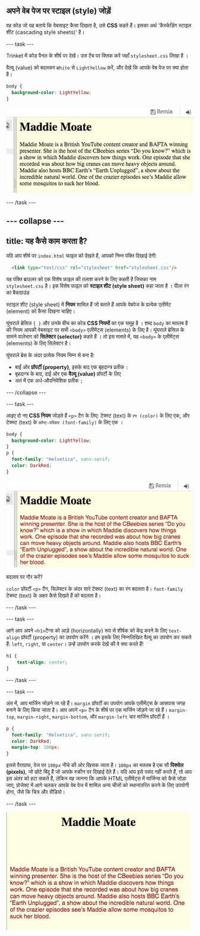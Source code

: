 ## अपने वेब पेज पर स्टाइल (style) जोड़ें

वह कोड जो यह बताये कि वेबसाइट कैसा दिखता है, उसे **CSS** कहते हैं। इसका अर्थ 'कैस्केडिंग स्टाइल शीट (cascading style sheets)' है।

--- task ---

Trinket में कोड पैनल के शीर्ष पर देखें। उस टैब पर क्लिक करें जहाँ `stylesheet.css` लिखा है ।

वैल्यू (value) को बदलकर `White` से `LightYellow` करें, और देखें कि आपके वेब पेज पर क्या होता है।

```css
body {
  background-color: LightYellow;
}
```

![कोड में CSS background-color](images/yellowBackground.png "पीला रंग का बैकग्राउंड")

--- /task ---

--- collapse ---
---
title: यह कैसे काम करता है?
---

यदि आप शीर्ष पर `index.html` फाइल को देखते हैं, आपको निम्न पंक्ति दिखाई देगी:

```html
  <link type="text/css" rel="stylesheet" href="stylesheet.css"/>
```

यह पंक्ति ब्राउज़र को एक विशेष फ़ाइल की तलाश करने के लिए कहती है जिसका नाम `stylesheet.css` है। इस विशेष फाइल को **स्टाइल शीट (style sheet)** कहा जाता है । पीला रंग का बैकग्राउंड

स्टाइल शीट (style sheet) में **नियम** शामिल हैं जो बताते हैं आपके वेबपेज के प्रत्येक एलीमेंट (element) को कैसा दिखना चाहिए।

घुंघराले ब्रेसिज़ `{ }` और उनके बीच का कोड **CSS नियमों** का एक समूह है । शब्द `body` का मतलब है की नियम आपकी वेबसाइट पर सभी `<body>` एलीमेंट्स (elements) के लिए है। घुंघराले ब्रेसिज़ के सामने वालेभाग को **सिलेक्टर (selector)** कहते हैं । तो इस मामले में, यह `<body>` के एलीमेंट्स (elements) के लिए सिलेक्टर है।

घुंघराले ब्रेस के अंदर प्रत्येक नियम निम्न से बना है:
  - बाईं ओर **प्रॉपर्टी (property)**, इसके बाद एक बृहदान्त्र प्रतीक `:`
  - बृहदान्त्र के बाद, दाईं ओर एक **वैल्यू (value)** प्रॉपर्टी के लिए
  - अतं में एक अर्ध-औपनिवेशिक प्रतीक `;`

--- /collapse ---

--- task ---

आइए दो नए **CSS नियम** जोड़ते हैं `<p>` टैग के लिए: टेक्स्ट (text) के `रंग (color)` के लिए एक, और टेक्स्ट (text) के `फ़ॉन्ट-परिवार (font-family)` के लिए एक ।

```css
body {
  background-color: LightYellow;
}
p {
  font-family: "Helvetica", sans-serif;
  color: DarkRed;
}
```

![कोड में CSS p सिलेक्टर के नियम](images/darkRedTextColour.png "अभी p सिलेक्टर में नियम है")

बदलाव पर गौर करें?

`color` प्रॉपर्टी `<p>` टैग, सिलेक्टर के अंदर सारे टेक्स्ट (text) का रंग बदलता है। `font-family` टेक्स्ट (text) के अक्षर कैसे दिखते हैं को बदलता है।

--- /task ---

--- task ---

आगे आप अपने `<h1>`टैग्स को आड़े (horizontally) रूप से शीर्षक को केंद्र करने के लिए `text-align` प्रॉपर्टी (property) का उपयोग करेंगे ।  हम इसके लिए निम्नलिखित वैल्यू का उपयोग कर सकते हैं: `left`, `right`, या `center`। उन्हें उपयोग करके देखें की वे क्या करते हैं!

```css
h1 {
    text-align: center;
}
```

--- /task ---

--- task ---

अंत में, आप मार्जिन जोड़ने जा रहे हैं। `margin` प्रॉपर्टी का उपयोग आपके एलीमेंट्स के आसपास जगह बनाने के लिए किया जाता है। आप अपने `<p>` टैग के शीर्ष पर एक मार्जिन जोड़ने जा रहे हैं। `margin-top`, `margin-right`, `margin-bottom`, और `margin-left` चार मार्जिन प्रॉपर्टी हैं ।

```css
p {
  font-family: "Helvetica", sans-serif;
  color: DarkRed;
  margin-top: 100px;
}
```

इससे पैराग्राफ, पेज पर `100px` नीचे की ओर खिसक जाता है। `100px` का मतलब है एक सौ **पिक्सेल (pixels)**, जो छोटे बिंदु हैं जो आपके स्क्रीन पर दिखाई देते हैं। यदि आप इसे पसंद नहीं करते हैं, तो आप इस अंतर को हटा सकते हैं, लेकिन यह जानना कि आपके HTML एलीमेंट्स में मार्जिन्स को कैसे जोड़ा जाए, प्रोजेक्ट में आगे चलकर आपके वेब पेज में शामिल अन्य चीजों को स्थानांतरित करने के लिए उपयोगी होगा, जैसे कि चित्र और वीडियो।

--- /task ---

![इस स्तर पर वेबसाइट का उदाहरण](images/step3eg.png)
